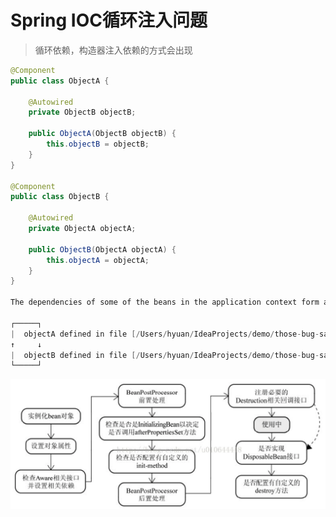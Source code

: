 # Spring IOC循环注入问题

>循环依赖，构造器注入依赖的方式会出现

```java
@Component
public class ObjectA {

    @Autowired
    private ObjectB objectB;

    public ObjectA(ObjectB objectB) {
        this.objectB = objectB;
    }
}

@Component
public class ObjectB {

    @Autowired
    private ObjectA objectA;

    public ObjectB(ObjectA objectA) {
        this.objectA = objectA;
    }
}

The dependencies of some of the beans in the application context form a cycle:

┌─────┐
|  objectA defined in file [/Users/hyuan/IdeaProjects/demo/those-bug-sample/target/classes/cn/zerohy/bug/ioc/ObjectA.class]
↑     ↓
|  objectB defined in file [/Users/hyuan/IdeaProjects/demo/those-bug-sample/target/classes/cn/zerohy/bug/ioc/ObjectB.class]
└─────┘
```



![image-20190721171651752](assets/image-20190721171651752.png)



